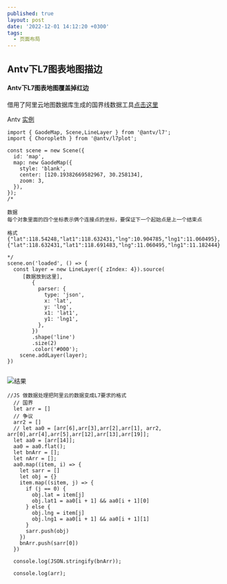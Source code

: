 ```yaml
---
published: true
layout: post
date: '2022-12-01 14:12:20 +0300'
tags:
  - 页面布局
---
```

## Antv下L7图表地图描边


#### Antv下L7图表地图覆盖掉红边

借用了阿里云地图数据库生成的国界线数据工具[点击这里](http://datav.aliyun.com/portal/school/atlas/area_selector)




Antv [实例](https://l7.antv.antgroup.com/examples/choropleth/administrative#zhejiang-province)
```
import { GaodeMap, Scene,LineLayer } from '@antv/l7';
import { Choropleth } from '@antv/l7plot';

const scene = new Scene({
  id: 'map',
  map: new GaodeMap({
    style: 'blank',
    center: [120.19382669582967, 30.258134],
    zoom: 3,
  }),
});
/*

数据
每个对象里面的四个坐标表示俩个连接点的坐标，要保证下一个起始点是上一个结束点

格式 {"lat":118.54248,"lat1":118.632431,"lng":10.904785,"lng1":11.060495},{"lat":118.632431,"lat1":118.691483,"lng":11.060495,"lng1":11.182444}

*/
scene.on('loaded', () => {
  const layer = new LineLayer({ zIndex: 4}).source(
     [数据放到这里],
        {
          parser: {
            type: 'json',
            x: 'lat',
            y: 'lng',
            x1: 'lat1',
            y1: 'lng1',
          },
        })
        .shape('line')
        .size(2)
        .color('#000');
    scene.addLayer(layer);
})


```

![结果]({{site.baseurl}}/assets/img/demo/202212/2022-12-01_00001.png)

```
//JS 做数据处理把阿里云的数据变成L7要求的格式
  // 国界
  let arr = []
  // 争议
  arr2 = []
  // let aa0 = [arr[6],arr[3],arr[2],arr[1], arr2, arr[0],arr[4],arr[5],arr[12],arr[13],arr[19]];
  let aa0 = [arr[14]];
  aa0 = aa0.flat();
  let bnArr = [];
  let nArr = [];
  aa0.map((item, i) => {
    let sarr = []
    let obj = {}
    item.map((sitem, j) => {
      if (j == 0) {
        obj.lat = item[j]
        obj.lat1 = aa0[i + 1] && aa0[i + 1][0]
      } else {
        obj.lng = item[j]
        obj.lng1 = aa0[i + 1] && aa0[i + 1][1]
      }
      sarr.push(obj)
    })
    bnArr.push(sarr[0])
  })

  console.log(JSON.stringify(bnArr));

  console.log(arr);
  ```

